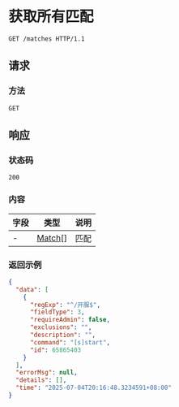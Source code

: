 # 获取所有匹配

```http
GET /matches HTTP/1.1
```

## 请求

### 方法

`GET`

## 响应

### 状态码

`200`

### 内容

| 字段 | 类型      | 说明 |
| ---- | --------- | ---- |
| -    | [Match]\[] | 匹配 |

[Match]: https://github.com/SereinDev/Serein/blob/main/src/Serein.Core/Models/Commands/Match.cs

### 返回示例

```json
{
  "data": [
    {
      "regExp": "^/开服$",
      "fieldType": 3,
      "requireAdmin": false,
      "exclusions": "",
      "description": "",
      "command": "[s]start",
      "id": 65865403
    }
  ],
  "errorMsg": null,
  "details": [],
  "time": "2025-07-04T20:16:48.3234591+08:00"
}
```
